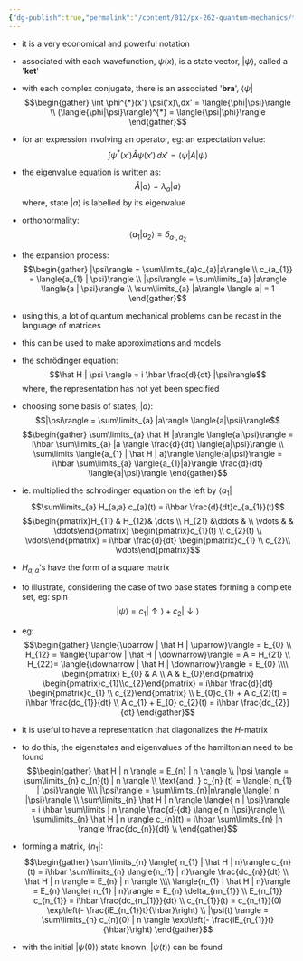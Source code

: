 ```yaml
---
{"dg-publish":true,"permalink":"/content/012/px-262-quantum-mechanics/term-2/m-basic-postulates-revisited/px-262-m3-dirac-notation/","noteIcon":"1","created":"2025-02-27T10:32:29.238+00:00","updated":"2025-06-12T18:11:20.285+01:00"}
---
```


- it is a very economical and powerful notation
- associated with each wavefunction, $\psi(x)$, is a state vector, $|\psi\rangle$, called a '**ket**'
- with each complex conjugate, there is an associated '**bra**', $\langle \psi|$
$$\begin{gather}
\int \phi^{*}(x') \psi('x)\,dx' = \langle{\phi|\psi}\rangle \\
 (\langle{\phi|\psi}\rangle)^{*} = \langle{\psi|\phi}\rangle
\end{gather}$$
- for an expression involving an operator, eg: an expectation value:
$$\int \psi^{*} (x') \hat A \psi(x') \, dx' = \langle{\psi | A | \psi}\rangle $$
- the eigenvalue equation is written as:
$$\hat A | a \rangle = \lambda_{a}| a \rangle$$
	where, state $|a\rangle$ is labelled by its eigenvalue

- orthonormality:
$$\langle{a_{1}|a_{2}\rangle}= \delta_{a_{1}, a_{2}}$$

- the expansion process:
$$\begin{gather}
|\psi\rangle = \sum\limits_{a}c_{a}|a\rangle \\
c_{a_{1}} = \langle{a_{1} | \psi}\rangle \\
|\psi\rangle = \sum\limits_{a} |a\rangle \langle{a | \psi}\rangle \\
\sum\limits_{a} |a\rangle \langle a| = 1
\end{gather}$$ 
- using this, a lot of quantum mechanical problems can be recast in the language of matrices
- this can be used to make approximations and models
- the schrödinger equation:
$$\hat H | \psi \rangle = i \hbar \frac{d}{dt} |\psi\rangle$$
	where, the representation has not yet been specified

- choosing some basis of states, $|a\rangle:$
$$|\psi\rangle = \sum\limits_{a} |a\rangle \langle{a|\psi}\rangle$$
$$\begin{gather}
\sum\limits_{a} \hat H |a\rangle \langle{a|\psi}\rangle = i\hbar \sum\limits_{a} |a \rangle \frac{d}{dt} \langle{a|\psi}\rangle \\ 
\sum\limits \langle{a_{1} | \hat H | a}\rangle \langle{a|\psi}\rangle = i\hbar \sum\limits_{a} \langle{a_{1}|a}\rangle \frac{d}{dt} \langle{a|\psi}\rangle
\end{gather}$$
- ie. multiplied the schrodinger equation on the left by $\langle a_{1}|$
$$\sum\limits_{a} H_{a,a} c_{a}(t) = i\hbar \frac{d}{dt}c_{a_{1}}(t)$$
$$\begin{pmatrix}H_{11} & H_{12}& \dots \\
H_{21} &\ddots & \\
\vdots & & \ddots\end{pmatrix}
\begin{pmatrix}c_{1}(t)  \\ c_{2}(t) \\ \vdots\end{pmatrix}
= i\hbar \frac{d}{dt} \begin{pmatrix}c_{1} \\ c_{2}\\ \vdots\end{pmatrix}$$
- $H_{a,a}$'s have the form of a square matrix
- to illustrate, considering the case of two base states forming a complete set, eg: spin
$$|\psi\rangle = c_{1}|\uparrow \rangle+ c_{2}|\downarrow\rangle$$
- eg:
$$\begin{gather}
\langle{\uparrow | \hat H | \uparrow}\rangle = E_{0} \\
H_{12} = \langle{\uparrow | \hat H | \downarrow}\rangle = A = H_{21} \\
H_{22}= \langle{\downarrow | \hat H | \downarrow}\rangle = E_{0} \\\\
\begin{pmatrix} E_{0} & A \\ A & E_{0}\end{pmatrix} \begin{pmatrix}c_{1}\\c_{2}\end{pmatrix} = i\hbar \frac{d}{dt} \begin{pmatrix}c_{1} \\ c_{2}\end{pmatrix} \\
E_{0}c_{1} + A c_{2}(t) = i\hbar \frac{dc_{1}}{dt} \\
A c_{1} + E_{0} c_{2}(t) = i\hbar \frac{dc_{2}}{dt}
\end{gather}$$
- it is useful to have a representation that diagonalizes the $H$-matrix
- to do this, the eigenstates and eigenvalues of the hamiltonian need to be found
$$\begin{gather}
\hat H | n \rangle = E_{n} | n \rangle \\
|\psi \rangle = \sum\limits_{n} c_{n}(t) | n \rangle \\
\text{and, } c_{n} (t) = \langle{ n_{1} | \psi}\rangle \\\\
|\psi\rangle = \sum\limits_{n}|n\rangle \langle{ n |\psi}\rangle \\
\sum\limits_{n} \hat H | n \rangle \langle{ n | \psi}\rangle = i \hbar  \sum\limits | n \rangle \frac{d}{dt} \langle{ n |\psi}\rangle \\
\sum\limits_{n} \hat H | n \rangle c_{n}(t) = i\hbar \sum\limits_{n} |n \rangle \frac{dc_{n}}{dt} \\
\end{gather}$$
- forming a matrix, $\langle n_{1} |:$
$$\begin{gather}
\sum\limits_{n} \langle{ n_{1} | \hat H | n}\rangle c_{n} (t) = i\hbar \sum\limits_{n} \langle{n_{1} | n}\rangle \frac{dc_{n}}{dt} \\
\hat H | n \rangle = E_{n} | n \rangle \\\\
\langle{n_{1} | \hat H | n}\rangle = E_{n} \langle{ n_{1} | n}\rangle = E_{n} \delta_{nn_{1}}  \\
E_{n_{1}} c_{n_{1}} = i\hbar \frac{dc_{n_{1}}}{dt}  \\
c_{n_{1}}(t) = c_{n_{1}}(0) \exp\left(- \frac{iE_{n_{1}}t}{\hbar}\right) \\
|\psi(t) \rangle = \sum\limits_{n} c_{n}(0) | n \rangle  \exp\left(- \frac{iE_{n_{1}}t}{\hbar}\right)
\end{gather}$$
- with the initial $| \psi(0) \rangle$ state known, $|\psi(t)\rangle$ can be found
